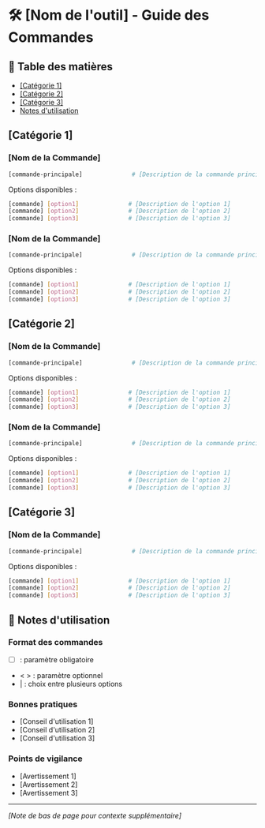 # 🛠 [Nom de l'outil] - Guide des Commandes

## 📑 Table des matières
- [[Catégorie 1]](#catégorie-1)
- [[Catégorie 2]](#catégorie-2)
- [[Catégorie 3]](#catégorie-3)
- [Notes d'utilisation](#notes-dutilisation)

## [Catégorie 1]

### [Nom de la Commande]
```bash
[commande-principale]              # [Description de la commande principale]
```

Options disponibles :
```bash
[commande] [option1]              # [Description de l'option 1]
[commande] [option2]              # [Description de l'option 2]
[commande] [option3]              # [Description de l'option 3]
```

### [Nom de la Commande]
```bash
[commande-principale]              # [Description de la commande principale]
```

Options disponibles :
```bash
[commande] [option1]              # [Description de l'option 1]
[commande] [option2]              # [Description de l'option 2]
[commande] [option3]              # [Description de l'option 3]
```

## [Catégorie 2]

### [Nom de la Commande]
```bash
[commande-principale]              # [Description de la commande principale]
```

Options disponibles :
```bash
[commande] [option1]              # [Description de l'option 1]
[commande] [option2]              # [Description de l'option 2]
[commande] [option3]              # [Description de l'option 3]
```

### [Nom de la Commande]
```bash
[commande-principale]              # [Description de la commande principale]
```

Options disponibles :
```bash
[commande] [option1]              # [Description de l'option 1]
[commande] [option2]              # [Description de l'option 2]
[commande] [option3]              # [Description de l'option 3]
```

## [Catégorie 3]

### [Nom de la Commande]
```bash
[commande-principale]              # [Description de la commande principale]
```

Options disponibles :
```bash
[commande] [option1]              # [Description de l'option 1]
[commande] [option2]              # [Description de l'option 2]
[commande] [option3]              # [Description de l'option 3]
```

## 📝 Notes d'utilisation

### Format des commandes
- [ ] : paramètre obligatoire
- < > : paramètre optionnel
- | : choix entre plusieurs options

### Bonnes pratiques
- [Conseil d'utilisation 1]
- [Conseil d'utilisation 2]
- [Conseil d'utilisation 3]

### Points de vigilance
- [Avertissement 1]
- [Avertissement 2]
- [Avertissement 3]

---
*[Note de bas de page pour contexte supplémentaire]*
